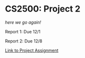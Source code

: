CS2500: Project 2
============
*here we go again!*

Report 1: Due 12/1

Report 2: Due 12/8

[Link to Project Assignment](http://web.mst.edu/~silvestris/teaching/algorithmsFall2014/projects/Project2.pdf)
